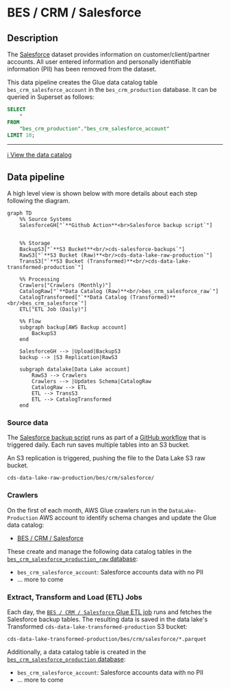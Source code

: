 # BES / CRM / Salesforce
## Description
The [Salesforce](https://canadiandigitalservice.my.salesforce.com/) dataset provides information on customer/client/partner accounts. All user entered information and personally identifiable information (PII) has been removed from the dataset.

This data pipeline creates the Glue data catalog table `bes_crm_salesforce_account` in the `bes_crm_production` database.  It can be queried in Superset as follows:

```sql
SELECT 
    * 
FROM 
    "bes_crm_production"."bes_crm_salesforce_account" 
LIMIT 10;
```

---

[:information_source:  View the data catalog](../../../catalog/bes/crm/salesforce.md)

## Data pipeline
A high level view is shown below with more details about each step following the diagram.

```mermaid
graph TD
    %% Source Systems
    SalesforceGH["`**Github Action**<br>Salesforce backup script`"]
    
    
    %% Storage
    BackupS3["`**S3 Bucket**<br/>cds-salesforce-backups`"]
    RawS3["`**S3 Bucket (Raw)**<br/>cds-data-lake-raw-production`"]
    TransS3["`**S3 Bucket (Transformed)**<br/>cds-data-lake-transformed-production`"]
    
    %% Processing
    Crawlers["Crawlers (Monthly)"]
    CatalogRaw["`**Data Catalog (Raw)**<br/>bes_crm_salesforce_raw`"]
    CatalogTransformed["`**Data Catalog (Transformed)**<br/>bes_crm_salesforce`"]
    ETL["ETL Job (Daily)"]

    %% Flow
    subgraph backup[AWS Backup account]
        BackupS3
    end

    SalesforceGH --> |Upload|BackupS3
    backup --> |S3 Replication|RawS3

    subgraph datalake[Data Lake account]
        RawS3 --> Crawlers
        Crawlers --> |Updates Schema|CatalogRaw
        CatalogRaw --> ETL
        ETL --> TransS3
        ETL --> CatalogTransformed
    end
```

### Source data

The [Salesforce backup script](https://github.com/cds-snc/salesforce-backup) runs as part of a [GitHub workflow](https://github.com/cds-snc/salesforce-backup/actions/workflows/salesforce-backup.yml) that is triggered daily. Each run saves multiple tables into an S3 bucket.

An S3 replication is triggered, pushing the file to the Data Lake S3 raw bucket.

```
cds-data-lake-raw-production/bes/crm/salesforce/
```

### Crawlers
On the first of each month, AWS Glue crawlers run in the `DataLake-Production` AWS account to identify schema changes and update the Glue data catalog:

- [BES / CRM / Salesforce](https://github.com/cds-snc/data-lake/blob/468142031c7bdd1a2720def7d5ebb4e07fff4bef/terragrunt/aws/glue/crawlers.tf)

These create and manage the following data catalog tables in the [`bes_crm_salesforce_production_raw` database](https://github.com/cds-snc/data-lake/blob/468142031c7bdd1a2720def7d5ebb4e07fff4bef/terragrunt/aws/glue/databases.tf#L6-L9):

- `bes_crm_salesforce_account`: Salesforce accounts data with no PII
- ... more to come

### Extract, Transform and Load (ETL) Jobs

Each day, the [`BES / CRM / Salesforce` Glue ETL job](https://github.com/cds-snc/data-lake/blob/6d3aea78d5d5a47d318ca66d37f0d4af6972fca4/terragrunt/aws/glue/etl.tf#L39-L108) runs and fetches the Salesforce backup tables.  The resulting data is saved in the data lake's Transformed `cds-data-lake-transformed-production` S3 bucket:

```
cds-data-lake-transformed-production/bes/crm/salesforce/*.parquet
```

Additionally, a data catalog table is created in the [`bes_crm_salesforce_production` database](https://github.com/cds-snc/data-lake/blob/6d3aea78d5d5a47d318ca66d37f0d4af6972fca4/terragrunt/aws/glue/databases.tf#L6-L9):

- `bes_crm_salesforce_account`: Salesforce accounts data with no PII
- ... more to come